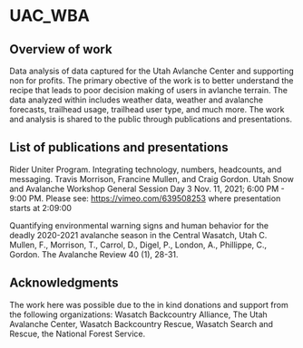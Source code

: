 # UAC_WBA
## Overview of work
Data analysis of data captured for the Utah Avlanche Center and supporting non for profits. The primary obective of the work is to better understand the recipe that leads to poor decision making of users in avlanche terrain. The data analyzed within includes weather data, weather and avalanche forecasts, trailhead usage, trailhead user type, and much more. The work and analysis is shared to the public through publications and presentations. 

## List of publications and presentations
Rider Uniter Program. Integrating technology, numbers, headcounts, and messaging. Travis Morrison, Francine Mullen, and Craig Gordon. Utah Snow and Avalanche Workshop
General Session Day 3 Nov. 11, 2021; 6:00 PM - 9:00 PM. Please see: https://vimeo.com/639508253 where presentation starts at 2:09:00

Quantifying environmental warning signs and human behavior for the deadly 2020-2021 avalanche season in the Central Wasatch, Utah C. Mullen, F., Morrison, T., Carrol, D., Digel, P., London, A., Phillippe, C., Gordon. The Avalanche Review 40 (1), 28-31.

## Acknowledgments
The work here was possible due to the in kind donations and support from the following organizations: Wasatch Backcountry Alliance, The Utah Avalanche Center, Wasatch Backcountry Rescue, Wasatch Search and Rescue, the National Forest Service. 
